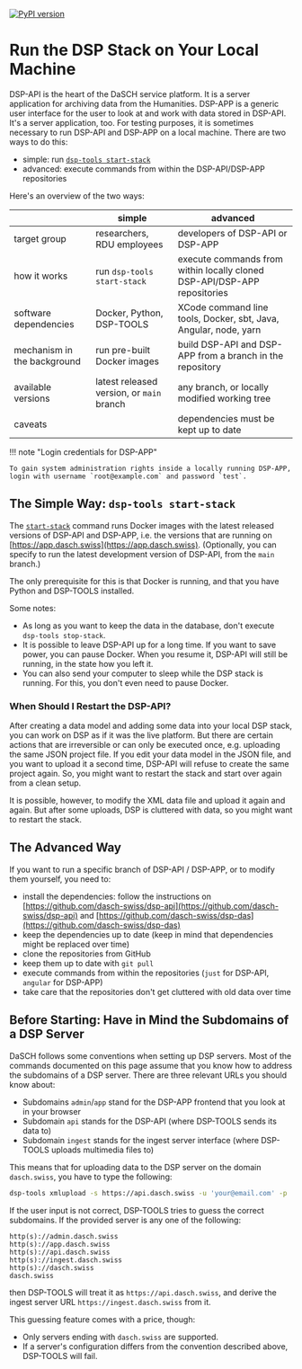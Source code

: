 [![PyPI version](https://badge.fury.io/py/dsp-tools.svg)](https://badge.fury.io/py/dsp-tools)

# Run the DSP Stack on Your Local Machine 

DSP-API is the heart of the DaSCH service platform. 
It is a server application for archiving data from the Humanities. 
DSP-APP is a generic user interface for the user to look at and work with data stored in DSP-API. 
It's a server application, too. 
For testing purposes, it is sometimes necessary to run DSP-API and DSP-APP on a local machine. 
There are two ways to do this:

- simple: run [`dsp-tools start-stack`](./cli-commands.md#start-stack)
- advanced: execute commands from within the DSP-API/DSP-APP repositories

Here's an overview of the two ways:

|                             | simple                                    | advanced                                                                 |
| --------------------------- | ----------------------------------------- | ------------------------------------------------------------------------ |
| target group                | researchers, RDU employees                | developers of DSP-API or DSP-APP                                         |
| how it works                | run `dsp-tools start-stack`               | execute commands from within locally cloned DSP-API/DSP-APP repositories |
| software dependencies       | Docker, Python, DSP-TOOLS                 | XCode command line tools, Docker, sbt, Java, Angular, node, yarn         |
| mechanism in the background | run pre-built Docker images               | build DSP-API and DSP-APP from a branch in the repository                |
| available versions          | latest released version, or `main` branch | any branch, or locally modified working tree                             |
| caveats                     |                                           | dependencies must be kept up to date                                     |

!!! note "Login credentials for DSP-APP"

    To gain system administration rights inside a locally running DSP-APP, 
    login with username `root@example.com` and password `test`.


## The Simple Way: `dsp-tools start-stack`

The [`start-stack`](./cli-commands.md#start-stack) command runs Docker images 
with the latest released versions of DSP-API and DSP-APP, 
i.e. the versions that are running on [https://app.dasch.swiss](https://app.dasch.swiss).
(Optionally, you can specify to run the latest development version of DSP-API, from the `main` branch.)

The only prerequisite for this is that Docker is running, 
and that you have Python and DSP-TOOLS installed.

Some notes:

- As long as you want to keep the data in the database, don't execute `dsp-tools stop-stack`. 
- It is possible to leave DSP-API up for a long time. 
  If you want to save power, you can pause Docker. 
  When you resume it, DSP-API will still be running, in the state how you left it.
- You can also send your computer to sleep while the DSP stack is running. 
  For this, you don't even need to pause Docker.



### When Should I Restart the DSP-API?

After creating a data model and adding some data into your local DSP stack, 
you can work on DSP as if it was the live platform. 
But there are certain actions that are irreversible or can only be executed once, 
e.g. uploading the same JSON project file. 
If you edit your data model in the JSON file, 
and you want to upload it a second time, 
DSP-API will refuse to create the same project again. 
So, you might want to restart the stack and start over again from a clean setup.

It is possible, however, to modify the XML data file and upload it again and again. 
But after some uploads, DSP is cluttered with data, so you might want to restart the stack.



## The Advanced Way

If you want to run a specific branch of DSP-API / DSP-APP, or to modify them yourself, you need to:

- install the dependencies: 
  follow the instructions on [https://github.com/dasch-swiss/dsp-api](https://github.com/dasch-swiss/dsp-api)
  and [https://github.com/dasch-swiss/dsp-das](https://github.com/dasch-swiss/dsp-das)
- keep the dependencies up to date (keep in mind that dependencies might be replaced over time)
- clone the repositories from GitHub
- keep them up to date with `git pull`
- execute commands from within the repositories (`just` for DSP-API, `angular` for DSP-APP)
- take care that the repositories don't get cluttered with old data over time
## Before Starting: Have in Mind the Subdomains of a DSP Server

DaSCH follows some conventions when setting up DSP servers. 
Most of the commands documented on this page
assume that you know how to address the subdomains of a DSP server.
There are three relevant URLs you should know about:

- Subdomains `admin`/`app` stand for the DSP-APP frontend that you look at in your browser
- Subdomain `api` stands for the DSP-API (where DSP-TOOLS sends its data to) 
- Subdomain `ingest` stands for the ingest server interface (where DSP-TOOLS uploads multimedia files to)

This means that for uploading data to the DSP server 
on the domain `dasch.swiss`, 
you have to type the following:

```bash
dsp-tools xmlupload -s https://api.dasch.swiss -u 'your@email.com' -p 'password' xml_data_file.xml
```

If the user input is not correct,
DSP-TOOLS tries to guess the correct subdomains.
If the provided server is any one of the following:

```text
http(s)://admin.dasch.swiss
http(s)://app.dasch.swiss
http(s)://api.dasch.swiss
http(s)://ingest.dasch.swiss
http(s)://dasch.swiss
dasch.swiss
```

then DSP-TOOLS will treat it as `https://api.dasch.swiss`,
and derive the ingest server URL `https://ingest.dasch.swiss` from it.

This guessing feature comes with a price, though:

- Only servers ending with `dasch.swiss` are supported.
- If a server's configuration differs from the convention described above, DSP-TOOLS will fail.


